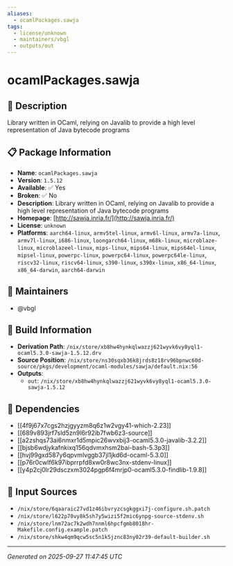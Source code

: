 ```yaml
---
aliases:
  - ocamlPackages.sawja
tags:
  - license/unknown
  - maintainers/vbgl
  - outputs/out
---
```


# ocamlPackages.sawja

## 📝 Description

Library written in OCaml, relying on Javalib to provide a high level representation of Java bytecode programs

## 📋 Package Information

- **Name**: `ocamlPackages.sawja`
- **Version**: `1.5.12`
- **Available**: ✅ Yes
- **Broken**: ✅ No
- **Description**: Library written in OCaml, relying on Javalib to provide a high level representation of Java bytecode programs
- **Homepage**: [http://sawja.inria.fr/](http://sawja.inria.fr/)
- **License**: `unknown`
- **Platforms**: `aarch64-linux`, `armv5tel-linux`, `armv6l-linux`, `armv7a-linux`, `armv7l-linux`, `i686-linux`, `loongarch64-linux`, `m68k-linux`, `microblaze-linux`, `microblazeel-linux`, `mips-linux`, `mips64-linux`, `mips64el-linux`, `mipsel-linux`, `powerpc-linux`, `powerpc64-linux`, `powerpc64le-linux`, `riscv32-linux`, `riscv64-linux`, `s390-linux`, `s390x-linux`, `x86_64-linux`, `x86_64-darwin`, `aarch64-darwin`
## 👥 Maintainers

- @vbgl


## 🔧 Build Information

- **Derivation Path**: `/nix/store/xb8hw4hynkqlwazzj621wyvk6vy8yql1-ocaml5.3.0-sawja-1.5.12.drv`
- **Source Position**: `/nix/store/ns30sqxb36k8jrds8z18rv96bpnwc60d-source/pkgs/development/ocaml-modules/sawja/default.nix:56`
- **Outputs**:
  - `out`:  `/nix/store/xb8hw4hynkqlwazzj621wyvk6vy8yql1-ocaml5.3.0-sawja-1.5.12`

## 🔗 Dependencies

- [[4f9j67x7cgs2hzjgyyzm8q6z1w2vgy41-which-2.23]]
- [[689v893jrf7sld5zn9l6r92ib7fwb6z3-source]]
- [[a2zshqs73ai6nmxr1d5mpic26wvxbij3-ocaml5.3.0-javalib-3.2.2]]
- [[bjsb6wdjykafnkixq156qdvmxhsm2bai-bash-5.3p3]]
- [[hvj99gxd587y6qpvmlvggb37jl1jkd6d-ocaml-5.3.0]]
- [[p76r0cwlf6k97ibprrpfd8xw0r8wc3nx-stdenv-linux]]
- [[y4p2cj0lr29dsczxm3024pgp6f4mrjp0-ocaml5.3.0-findlib-1.9.8]]

## 📁 Input Sources

- `/nix/store/6qaaraic27vd1z46ibvryzcsgkggxi7j-configure.sh.patch`
- `/nix/store/l622p70vy8k5sh7y5wizi5f2mic6ynpg-source-stdenv.sh`
- `/nix/store/lnm72ac7k2wdh7nnml6hpcfgmb8018hr-Makefile.config.example.patch`
- `/nix/store/shkw4qm9qcw5sc5n1k5jznc83ny02r39-default-builder.sh`

---
*Generated on 2025-09-27 11:47:45 UTC*
